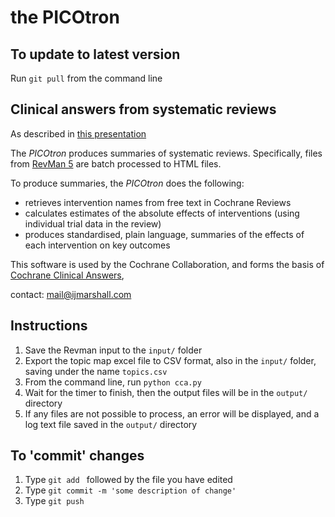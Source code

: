the PICOtron
============

To update to latest version
---------------------------

Run `git pull` from the command line


Clinical answers from systematic reviews
----------------------------------------

As described in [this presentation](http://www.slideshare.net/mavergames/sustainability-and-cochrane-reviews-how-technology-can-help-12207716)

The *PICOtron* produces summaries of systematic reviews.
Specifically, files from [RevMan 5](http://tech.cochrane.org/revman) are batch processed to HTML files.

To produce summaries, the *PICOtron* does the following:
  - retrieves intervention names from free text in Cochrane Reviews
  - calculates estimates of the absolute effects of interventions (using individual trial data in the review)
  - produces standardised, plain language, summaries of the effects of each intervention on key outcomes

This software is used by the Cochrane Collaboration, and forms the basis of [Cochrane Clinical Answers](http://cochraneclinicalanswers.com), 

contact: mail@ijmarshall.com

Instructions
------------

1. Save the Revman input to the `input/` folder
2. Export the topic map excel file to CSV format, also in the `input/` folder, saving under the name `topics.csv`
3. From the command line, run `python cca.py`
4. Wait for the timer to finish, then the output files will be in the `output/` directory
5. If any files are not possible to process, an error will be displayed, and a log text file saved in the `output/` directory


To 'commit' changes
-------------------
1. Type `git add ` followed by the file you have edited
2. Type `git commit -m 'some description of change'`
3. Type `git push`





